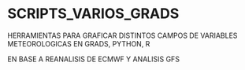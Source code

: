# SCRIPTS_VARIOS_GRADS
HERRAMIENTAS PARA GRAFICAR DISTINTOS CAMPOS DE VARIABLES METEOROLOGICAS 
EN GRADS, PYTHON, R 

EN BASE A REANALISIS DE ECMWF Y ANALISIS GFS
